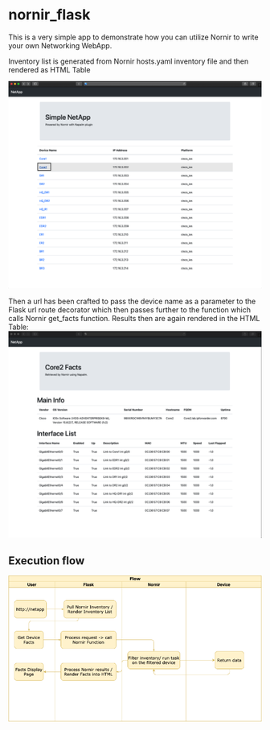 # nornir_flask


This is a very simple app to demonstrate how you can utilize Nornir to write your own Networking WebApp.

Inventory list is generated from Nornir hosts.yaml inventory file and then rendered as HTML Table

![Img](Home.png)

Then a url has been crafted to pass the device name as a parameter to the Flask url route decorator which then passes further to the function which calls Nornir get_facts function.
Results then are again rendered in the HTML Table:
![Img](Facts.png)


## Execution flow

![Img](nornir_flask_flow.png)
